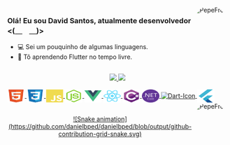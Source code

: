 <div style="display: inline_block"><br>
  <img align="right" alt="PepeFrog" height="150" style="border-radius:50px;" src="https://cdn.discordapp.com/attachments/914223860059095079/933719890777477230/2Q.png">

### Olá! Eu sou David Santos, atualmente desenvolvedor <(＿　＿)>

- 💻 Sei um pouquinho de algumas linguagens.
- 📱 Tô aprendendo Flutter no tempo livre.
</div>
  
##
  
<div align="center">
  <a href="https://github.com/DSantos69">
  <img height="160em" src="https://github-readme-stats.vercel.app/api?username=DSantos69&show_icons=true&theme=radical&include_all_commits=true&count_private=true"/>
  <img height="160em" src="https://github-readme-stats.vercel.app/api/top-langs/?username=DSantos69&layout=compact&langs_count=6&theme=radical&count_private=true"/>
</div>

<div style="display: inline_block"><br>
  <img align="center" alt="Html-Icon" height="30" width="40" src="https://raw.githubusercontent.com/devicons/devicon/master/icons/html5/html5-original.svg">
  <img align="center" alt="Css-Icon" height="30" width="40" src="https://raw.githubusercontent.com/devicons/devicon/master/icons/css3/css3-original.svg">
  <img align="center" alt="Js-Icon" height="30" width="40" src="https://raw.githubusercontent.com/devicons/devicon/master/icons/javascript/javascript-plain.svg">
  <img align="center" alt="Node-Icon" height="30" width="40" src="https://raw.githubusercontent.com/devicons/devicon/master/icons/nodejs/nodejs-original.svg">
  <img align="center" alt="Vue-Icon" height="30" width="40" src="https://raw.githubusercontent.com/devicons/devicon/master/icons/vuejs/vuejs-original.svg">
  <img align="center" alt="React-Icon" height="30" width="40" src="https://raw.githubusercontent.com/devicons/devicon/master/icons/react/react-original.svg">
  <img align="center" alt="Csharp-Icon" height="30" width="40" src="https://raw.githubusercontent.com/devicons/devicon/master/icons/csharp/csharp-original.svg">
  <img align="center" alt="Dotnet-Icon" height="30" width="40" src="https://raw.githubusercontent.com/devicons/devicon/master/icons/dotnetcore/dotnetcore-original.svg">
  <img align="center" alt="Dart-Icon" height="30" width="40" src="https://cdn.jsdelivr.net/gh/devicons/devicon/icons/dart/dart-original.svg" />
  <img align="center" alt="Flutter-Icon" height="30" width="40" src="https://raw.githubusercontent.com/devicons/devicon/master/icons/flutter/flutter-original.svg">
  <img align="right" alt="PepeFrog" height="150" style="border-radius:50px;" src="https://cdn.discordapp.com/attachments/914238610239270972/933716818177196062/pepefrog.gif">
</div>
  
##
  
<div align="center"> 
![Snake animation](https://github.com/danielbped/danielbped/blob/output/github-contribution-grid-snake.svg)
</div>
 
